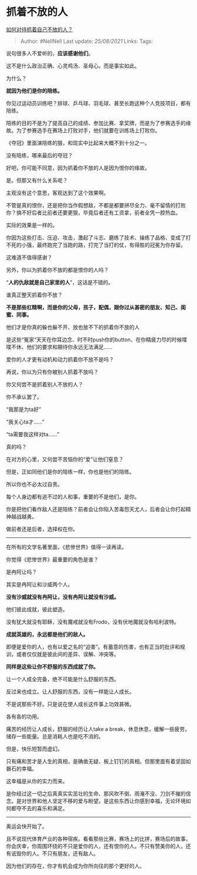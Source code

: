 # 抓着不放的人
[如何对待抓着自己不放的人？](https://www.zhihu.com/question/473144129/answer/2010421105)

> Author: #NellNell 
> Last update: *25/08/2021* 
> Links:
> Tags:   

说句很多人不爱听的，**应该感谢他们**。

这不是什么政治正确、心灵鸡汤、圣母心。而是事实如此。

为什么？

**就因为他们是你的陪练。**

你见过运动员训练吧？排球、乒乓球、羽毛球、甚至长跑这种个人竞技项目，都有陪练。

陪练的目的不是为了提高自己的成绩、参加比赛、拿奖牌，而是为了参赛选手的缘故。为了参赛选手在赛场上打败对手，他们就要在训练场上打败你。

《夺冠》里面演陪练的狠，和现实中比起来大概不到十分之一。

没有陪练，哪来最后的夺冠？

  

  

好吧，你可能不同意，因为抓着你不放的人是因为恨你的缘故。

是。但那又有什么关系呢？

主观没有这个意思，客观达到了这个效果啊。

不管是真的恨你，还是把你当作假想敌，不都是都要拼尽全力、毫不留情的打败你？搞不好后者比前者还要更狠，毕竟后者还有工资拿，前者全凭一腔热血。

实际的效果是一样的。

你因为这些打击、压迫、攻击，激起了斗志、磨练了技术、操练了品格、变成了打不死的小强，最终跑完了当跑的路，打完了当打的仗，有得胜的冠冕为你存留。

这难道不值得感谢？

  

  

另外，你以为抓着你不放的都是恨你的人吗？

“**人的仇敌就是自己家里的人**”，这话是不错的。

谁真正整天抓着你不放？

**不是那些杠精啊，而是你的父母，孩子，配偶，跟你过从甚密的朋友、知己、闺蜜、同事。**

他们才是你真的躲也躲不开、放也放不下的抓着你不放的人

是这些“冤家”天天在你耳边念、时不时push你的button、在你精疲力尽的时候喋喋不休、他们的要求和期待你永远无法满足……

爱你的人才更有动机和动力抓着你不放不是吗？

再说，你以为只有你被别人抓着不放吗？

你又何尝不是抓着别人不放的人？

你不承认罢了。

“我那是为ta好”

“我关心ta才……”

“ta需要我这样对ta……”

真的吗？

在对方的心里，又何尝不苦恼你的“爱”让他们窒息？

但是，正如同他们是你的陪练一样，你也是他们的陪练。

所以你也不必太过自责。

每个人身边都有逃不过的人和事，重要的不是他们，是你。

你是把他们看作敌人还是陪练？前者会让你陷入苦毒怨天尤人，后者会让你打起精神越战越勇。

做前者还是后者，选择权在你。

---

在所有的文学名著里面，《悲惨世界》值得一读再读。

你觉得《悲惨世界》最重要的角色是谁？

是冉阿让吗？

其实是冉阿让和沙威两个人。

**没有沙威就没有冉阿让，没有冉阿让就没有沙威。**

他们彼此成就，彼此塑造。

没有犹大就没有耶稣，没有魔戒就没有Frodo，没有伏地魔就没有哈利波特。

**成就英雄的，永远都是他们的敌人。**

即便是爱你的人，也有以爱之名的“迫害”。有蓄意的伤害，也有正当的批评和规训，或者仅仅就是彼此间的差异、误解、冲突等。

**同样是这些让你不舒服的东西成就了你。**

让一个人成全完备，绝不可能是什么舒服的东西。

反过来也成立。让人舒服的东西，没有一样能让人成长。

不是说那些不好。只是说在使人成长这件事上功效甚微。

各有各的功用。

痛苦的经历让人成长，舒服的经历让人take a break，休息休息，缓解一些疲劳，储存一些能量。总是消耗人也是吃不消的。

但是，快乐短暂而虚幻。

只有痛和苦才是人生的真相，是确凿无疑、板上钉钉的真相。但那里面有着坚固如磐石的幸福。

这幸福是从你的实力而来。

是你经过这一切之后真真实实茁壮的生命、那风吹不倒、雨淹不没、刀剑不摧的信念。是对世界和他人坚定不移的爱与盼望。是这些东西让你感到幸福，无论环境如何都夺不去的喜乐和满足。

---

奥运会快开始了。

且不说现代体育产业的各种宿疾。看看那些比赛，赛场上的比拼，赛场后的故事，你会庆幸，你周围环绕的不只是爱你的人，还有恨你的人。不只有赞美你的人，还有诋毁你的人。不只有朋友，还有敌人。

因为他们的存在，你才有机会成为你所向往的那个更好的人。